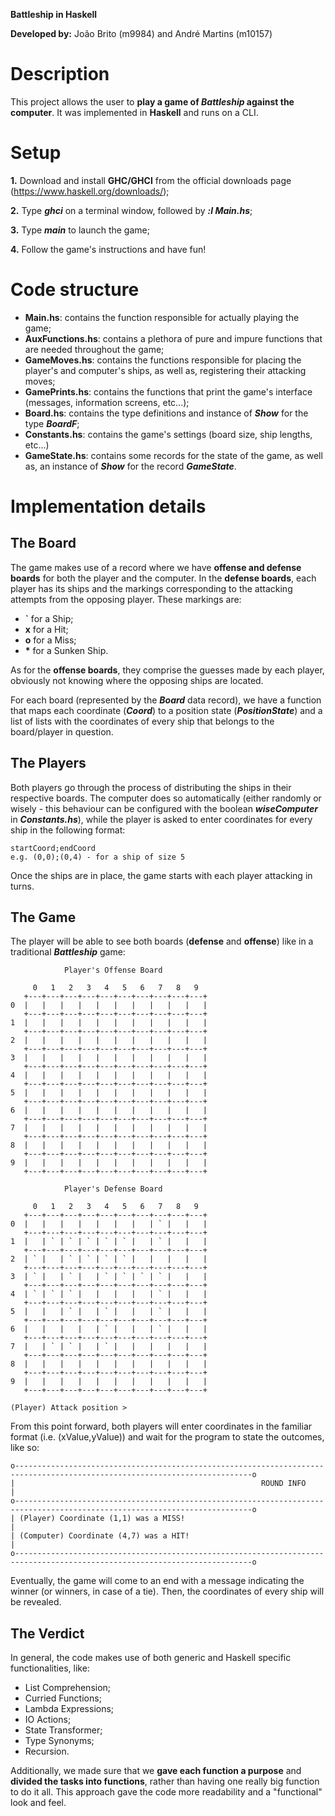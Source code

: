 **Battleship in Haskell**

**Developed by:** João Brito (m9984) and André Martins (m10157)

# Description
This project allows the user to **play a game of *Battleship* against the computer**. It was implemented in **Haskell** and runs on a CLI.

# Setup
**1.** Download and install **GHC/GHCI** from the official downloads page (https://www.haskell.org/downloads/);

**2.** Type ***ghci*** on a terminal window, followed by ***:l Main.hs***;

**3.** Type ***main*** to launch the game;

**4.** Follow the game's instructions and have fun!

# Code structure
* **Main.hs**: contains the function responsible for actually playing the game;
* **AuxFunctions.hs**: contains a plethora of pure and impure functions that are needed throughout the game;
* **GameMoves.hs**: contains the functions responsible for placing the player's and computer's ships, as well as, registering their attacking moves;
* **GamePrints.hs**: contains the functions that print the game's interface (messages, information screens, etc...);
* **Board.hs**: contains the type definitions and instance of ***Show*** for the type ***BoardF***;
* **Constants.hs**: contains the game's settings (board size, ship lengths, etc...)
* **GameState.hs**: contains some records for the state of the game, as well as, an instance of ***Show*** for the record ***GameState***.

# Implementation details
## The Board
The game makes use of a record where we have **offense and defense boards** for both the player and the computer. In the **defense boards**, each player has its ships and the markings corresponding to the attacking attempts from the opposing player. These markings are:

* **`** for a Ship;
* **x** for a Hit;
* **o** for a Miss; 
* **\*** for a Sunken Ship.

As for the **offense boards**, they comprise the guesses made by each player, obviously not knowing where the opposing ships are located.

For each board (represented by the ***Board*** data record), we have a function that maps each coordinate (***Coord***) to a position state (***PositionState***) and a list of lists with the coordinates of every ship that belongs to the board/player in question.

## The Players
Both players go through the process of distributing the ships in their respective boards. The computer does so automatically (either randomly or wisely - this behaviour can be configured with the boolean ***wiseComputer*** in ***Constants.hs***), while the player is asked to enter coordinates for every ship in the following format:

    startCoord;endCoord
    e.g. (0,0);(0,4) - for a ship of size 5

Once the ships are in place, the game starts with each player attacking in turns.

## The Game
The player will be able to see both boards (**defense** and **offense**) like in a traditional ***Battleship*** game:

				Player's Offense Board

		 0   1   2   3   4   5   6   7   8   9
	   +---+---+---+---+---+---+---+---+---+---+
	0  |   |   |   |   |   |   |   |   |   |   |
	   +---+---+---+---+---+---+---+---+---+---+
	1  |   |   |   |   |   |   |   |   |   |   |
	   +---+---+---+---+---+---+---+---+---+---+
	2  |   |   |   |   |   |   |   |   |   |   |
	   +---+---+---+---+---+---+---+---+---+---+
	3  |   |   |   |   |   |   |   |   |   |   |
	   +---+---+---+---+---+---+---+---+---+---+
	4  |   |   |   |   |   |   |   |   |   |   |
	   +---+---+---+---+---+---+---+---+---+---+
	5  |   |   |   |   |   |   |   |   |   |   |
	   +---+---+---+---+---+---+---+---+---+---+
	6  |   |   |   |   |   |   |   |   |   |   |
	   +---+---+---+---+---+---+---+---+---+---+
	7  |   |   |   |   |   |   |   |   |   |   |
	   +---+---+---+---+---+---+---+---+---+---+
	8  |   |   |   |   |   |   |   |   |   |   |
	   +---+---+---+---+---+---+---+---+---+---+
	9  |   |   |   |   |   |   |   |   |   |   |
	   +---+---+---+---+---+---+---+---+---+---+

				Player's Defense Board

		 0   1   2   3   4   5   6   7   8   9
	   +---+---+---+---+---+---+---+---+---+---+
	0  |   |   |   |   |   |   |   | ` |   |   |
	   +---+---+---+---+---+---+---+---+---+---+
	1  |   | ` | ` | ` | ` | ` |   | ` |   |   |
	   +---+---+---+---+---+---+---+---+---+---+
	2  | ` |   | ` | ` | ` | ` |   |   |   |   |
	   +---+---+---+---+---+---+---+---+---+---+
	3  | ` |   | ` |   | ` | ` | ` | ` |   |   |
	   +---+---+---+---+---+---+---+---+---+---+
	4  | ` | ` | ` |   |   |   |   | ` |   |   |
	   +---+---+---+---+---+---+---+---+---+---+
	5  |   |   | ` |   | ` |   |   | ` |   |   |
	   +---+---+---+---+---+---+---+---+---+---+
	6  |   |   |   |   | ` |   |   | ` |   |   |
	   +---+---+---+---+---+---+---+---+---+---+
	7  |   | ` | ` |   | ` |   |   |   |   |   |
	   +---+---+---+---+---+---+---+---+---+---+
	8  |   |   |   |   |   |   |   |   |   |   |
	   +---+---+---+---+---+---+---+---+---+---+
	9  |   |   |   |   |   |   |   |   |   |   |
	   +---+---+---+---+---+---+---+---+---+---+

	(Player) Attack position >

From this point forward, both players will enter coordinates in the familiar format (i.e. (xValue,yValue)) and wait for the program to state the outcomes, like so:

    o---------------------------------------------------------------------------------------------------------------------------o
    |                                                       ROUND INFO                                                          |
    o---------------------------------------------------------------------------------------------------------------------------o
    | (Player) Coordinate (1,1) was a MISS!                                                                                     |
    | (Computer) Coordinate (4,7) was a HIT!                                                                                    |
    o---------------------------------------------------------------------------------------------------------------------------o

Eventually, the game will come to an end with a message indicating the winner (or winners, in case of a tie). Then, the coordinates of every ship will be revealed.

## The Verdict
In general, the code makes use of both generic and Haskell specific functionalities, like:

* List Comprehension;
* Curried Functions;
* Lambda Expressions;
* IO Actions;
* State Transformer;
* Type Synonyms;
* Recursion.

Additionally, we made sure that we **gave each function a purpose** and **divided the tasks into functions**, rather than having one really big function to do it all. This approach gave the code more readability and a "functional" look and feel.